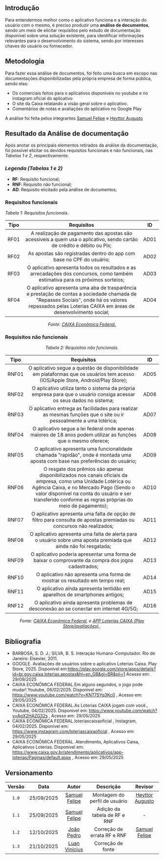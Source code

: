 ## Introdução

Para entendermos melhor como o aplicativo funciona e a interação do usuário com o mesmo, é preciso produzir uma **análise de documentos**, sendo um meio de elicitar requisitos pelo estudo de documentação disponível sobre uma solução existente, para identificar informações relevantes para o desenvolvimento do sistema, sendo por interesses chaves do usuário ou fornecedor.


## Metodologia

Para fazer essa análise de documentos, foi feito uma busca em escopo nas documentações disponibilizadas pela própria empresa de forma pública, sendo elas:
- Os comerciais feitos para o aplicativos disponiveis no youtube e no instagram oficial do aplicativo
- O site da Caixa relatando a visão geral sobre o aplicativo.
- Comentários de notas e avaliações do aplicativo no Google Play

A análise foi feita pelos integrantes [Samuel Felipe](https://github.com/TerminaKng05) e  [Heyttor Augusto](https://github.com/H3ytt0r62)

## Resultado da Análise de documentação

Após anotar os principais elementos retirados da análise da documentação, foi possível elicitar os devidos requisitos funcionais e não funcionais, nas *Tabelas 1 e 2*, respectivamente.

### *Legenda (Tabelas 1 e 2)*
- **RF**: Requisito funcional;
- **RNF**: Requisito não funcional;
- **AD**: Requisito elicitado pela análise de documentos;

### Requisitos funcionais

*<p style="test-align: center;"> Tabela 1: Requisitos funcionais.</p>*

| Tipo | Requisitos | ID |
|:----:| :-------------: |:--:|
| RF01| A realização de pagamento das apostas são acessíveis a quem usa o aplicativo, sendo cartão de crédito e débito ou Pix; | AD01|
| RF02 | As apostas são registradas dentro do app com base no CPF do usuário; | AD02|
| RF03 | O aplicativo apresenta todos os resultados e as arrecadações dos concursos, como também estimativa para os próximos sorteios; | AD03|
| RF04 | O aplicativo apresenta uma aba de trasparência e prestação de contas a sociedade chamada de "Repasses Sociais", onde há os valores repassados pelas Loterias CAIXA em àreas de desenvolvimento social; | AD04|

*<p style= "text-align: center;"> Fonte: <a href= "https://www.caixa.gov.br/atendimento/aplicativos/app-loterias/Paginas/default.aspx">CAIXA Econômica Federal.</a> </p>*

### Requisitos não funcionais

*<p style= "text-align: center;"> Tabela 2: Requisitos não funcionais.</p>*

| Tipo | Requisitos | ID |
|:----:| :---------: |:--:|
| RNF01 | O aplicativo segue a questão de disponibilidade em plataformas que os usuários tem acesso (IOS/Apple Store, Android/Play Store); | AD05|
| RNF02 | O aplicativo utiliza tanto o sistema da própria empresa para que o usuário consiga acessar os seus dados no sistema; | AD06|
| RNF03 | O aplicativo entrega as facilidades para realizar as mesmas funções que o site ou ir pessoalmente a uma lotérica; | AD07|
| RNF04 | O aplicativo segue a lei federal onde apenas maiores de 18 anos podem utilizar as funções que o mesmo oferece; | AD08 |
| RNF05 | O aplicativo apresenta uma funcionalidade chamada "rapidão", onde é montada uma aposta com base nas preferências do usuário; | AD09 |
| RNF06 | O resgate dos prêmios são apenas disponibilizados nos canais oficiais da empresa, como uma Unidade Lotérica ou Agência Caixa, e no Mercado Pago (Sendo o valor disponível na conta do usuário e ser transferido conforme as regras próprias do meio de pagamento); | AD10 |
| RNF07 | O aplicativo apresenta uma falta de opção de filtro para consulta de apostas premiadas ou concursos não realizados; | AD11 |
| RNF08 | O aplicativo apresenta uma falta de alerta para o usuário sobre uma aposta premiada que ainda não foi resgatada; | AD12 |
| RNF09 | O aplicativo poderia apresentar uma forma de baixar o comprovante da compra dos jogos cadastrados; | AD13 |
| RNF10 | O aplicativo não apresenta uma forma de mostrar os resultado em tempo real; | AD14|
| RNF11 | O aplicativo ainda apresenta lentidão em aparelhos de smartphones antigos; | AD15 |
| RNF12 | O aplicativo ainda apresenta problemas de desconexão ao se conectar em internet 4G/5G; | AD16 |

*<p style= "text-align: center;"> Fonte: <a href= "https://www.caixa.gov.br/atendimento/aplicativos/app-loterias/Paginas/default.aspx">CAIXA Econômica Federal</a>, e <a href= "https://play.google.com/store/apps/details?id=br.gov.caixa.loterias.apostas&hl=en_GB&gl=BR&pli=1">APP Loterias CAIXA (Play Store/avaliações) </a>.</p>*


## Bibliografia
- BARBOSA, S. D. J.; SILVA, B. S. Interação Humano-Computador. Rio de Janeiro: Elsevier, 2011.
- GOOGLE. Avaliações de usuários sobre o aplicativo Loterias Caixa. Play Store, 2025. Disponível em:https://play.google.com/store/apps/details?id=br.gov.caixa.loterias.apostas&hl=en_GB&gl=BR&pli=1  Acesso em: 29/09/2025
- CAIXA ECONÔMICA FEDERAL.Em alguns segundos, o jogo pode mudar!.Youtube, 06/02/2025. Disponivel em: https://www.youtube.com/watch?v=KNT7SYq3Kc0 , Acesso em: 29/05/2025
- CAIXA ECONÔMICA FEDERAL.As Loterias CAIXA jogam com você., Youtube, 04/02/2025. Disponivel em: https://www.youtube.com/watch?v=AgX2HAZG32s , Acesso em: 29/05/2025
- CAIXA ECONÔMICA FEDERAL.loteriascaixaoficial , Instagram, 04/02/2025. Disponivel em: https://www.instagram.com/loteriascaixaoficial , Acesso em: 29/05/2025
- CAIXA ECONÔMICA FEDERAL. Atendimento, Aplicativos Caixa, Aplicativos Loterias. Disponível em: https://www.caixa.gov.br/atendimento/aplicativos/app-loterias/Paginas/default.aspx , Acesso em: 29/05/2025

## Versionamento

| Versão | Data | Autor | Descrição | Revisor |
|:--------:|:------------:|:---------------------:|:----------------------------------------------:|:---------:|
| ``1.0``    | 25/09/2025 |[Samuel Felipe](https://github.com/TerminaKng05)| Montagem do perfil de usuário | [Heyttor Augusto](https://github.com/H3ytt0r62)     |
|  ``1.1``    | 25/09/2025 |[Samuel Felipe](https://github.com/TerminaKng05)| Adição da tabela de RF e RNF | - |
| ``1.2``    | 12/10/2025 |  [João Pedro](https://github.com/Jadequilin) | Correção de errata RF e RNF| [Samuel Felipe](https://github.com/TerminaKng05) |
| ``1.3`` | 21/10/2025 | [Luan Vinícius](https://github.com/luannvi) | Correção de fonte | |